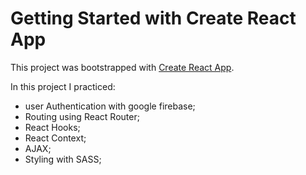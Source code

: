 # Getting Started with Create React App

This project was bootstrapped with [Create React App](https://github.com/facebook/create-react-app).

In this project I practiced:
  - user Authentication with google firebase;
  - Routing using React Router;
  - React Hooks;
  - React Context;
  - AJAX;
  - Styling with SASS;
